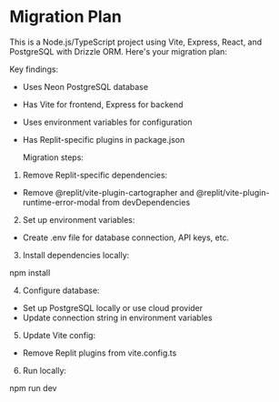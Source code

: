 # Migration Plan

This is a Node.js/TypeScript project using Vite, Express, React, and PostgreSQL with Drizzle ORM. Here's your migration plan:

  Key findings:

- Uses Neon PostgreSQL database
- Has Vite for frontend, Express for backend
- Uses environment variables for configuration
- Has Replit-specific plugins in package.json

  Migration steps:

1. Remove Replit-specific dependencies:

- Remove @replit/vite-plugin-cartographer and @replit/vite-plugin-runtime-error-modal from devDependencies

2. Set up environment variables:

- Create .env file for database connection, API keys, etc.

3. Install dependencies locally:

npm install

4. Configure database:

- Set up PostgreSQL locally or use cloud provider
- Update connection string in environment variables

5. Update Vite config:

- Remove Replit plugins from vite.config.ts

6. Run locally:

npm run dev
